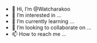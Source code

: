 - 👋 Hi, I’m @Watcharakoo
- 👀 I’m interested in ...
- 🌱 I’m currently learning ...
- 💞️ I’m looking to collaborate on ...
- 📫 How to reach me ...

<!---
Watcharakoo/Watcharakoo is a ✨ special ✨ repository because its `ในบทความนี้
เกี่ยวกับการนำทางโค้ดบน GitHub
การใช้บานหน้าต่างสัญลักษณ์
ข้ามไปที่คำจำกัดความของฟังก์ชันหรือเมธอด
ค้นหาการอ้างอิงทั้งหมดของฟังก์ชันหรือเมธอด
การนำทางที่แม่นยำและอิงตามการค้นหา
การนำทางรหัสที่แม่นยำข้ามที่เก็บ
การแก้ปัญหาการนำทางโค้ด
อ่านเพิ่มเติม[20230109____016_log.txt](https://github.com/Watcharakoo/Watcharakoo/files/12331475/20230109____016_log.txt)
` (this file) appears on your GitHub profile.
You can click the Preview link to take a look at your changes.
--->
